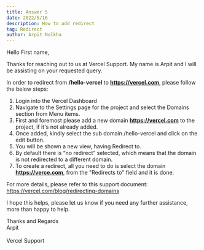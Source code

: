 ```yaml
---
title: Answer 5
date: 2022/5/16
description: How to add redirect
tag: Redirect
author: Arpit Nolkha
---
```

Hello First name,

Thanks for reaching out to us at Vercel Support.
My name is Arpit and I will be assisting on your requested query.

In order to redirect from <b>/hello-vercel</b> to <b>https://vercel.com</b>, please follow the below steps:
1. Login into the Vercel Dashboard
2. Navigate to the Settings page for the project and select the Domains section from Menu items.
3. First and foremost please add a new domain <b>https://vercel.com</b> to the project, if it's not already added.
4. Once added, kindly select the sub domain /hello-vercel and click on the edit button.
5. You will be shown a new view, having Redirect to.
6. By default there is “no redirect” selected, which means that the domain is not redirected to a different domain.
7. To create a redirect, all you need to do is select the domain <b>https://verce.com</b>, from the "Redirects to" field and it is done.
	
    
For more details, please refer to this support document: https://vercel.com/blog/redirecting-domains
 
I hope this helps, please let us know if you need any further assistance, more than happy to help.

Thanks and Regards
<br>Arpit</br><br>Vercel Support</br>
